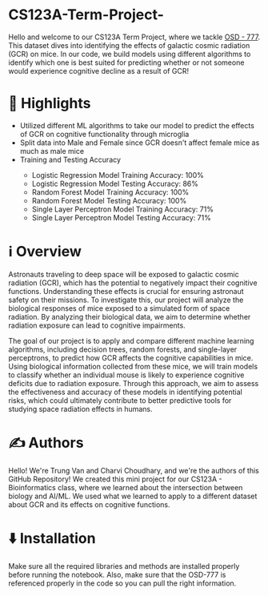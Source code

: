 # CS123A-Term-Project-
Hello and welcome to our CS123A Term Project, where we tackle <a href="(https://osdr.nasa.gov/bio/repo/data/studies/OSD-777)">OSD - 777</a>. This dataset dives into identifying the effects of galactic cosmic radiation (GCR) on mice. In our code, we build models using different algorithms to identify which one is best suited for predicting whether or not someone would experience cognitive decline as a result of GCR!

# 🌟 Highlights
- Utilized different ML algorithms to take our model to predict the effects of GCR on cognitive functionality through microglia
- Split data into Male and Female since GCR doesn't affect female mice as much as male mice
- Training and Testing Accuracy
<OL><UL>
<li> Logistic Regression Model Training Accuracy: 100% </li>
<li>Logistic Regression Model Testing Accuracy: 86% </li>
<li>Random Forest Model Training Accuracy: 100% </li>
<li>Random Forest Model Testing Accuracy: 100% </li>
<li>Single Layer Perceptron Model Training Accuracy: 71% </li>
<li>Single Layer Perceptron Model Testing Accuracy: 71% </li>
</UL></OL>

# ℹ️ Overview
Astronauts traveling to deep space will be exposed to galactic cosmic radiation (GCR), which has the potential to negatively impact their cognitive functions. Understanding these effects is crucial for ensuring astronaut safety on their missions. To investigate this, our project will analyze the biological responses of mice exposed to a simulated form of space radiation. By analyzing their biological data, we aim to determine whether radiation exposure can lead to cognitive impairments.

The goal of our project is to apply and compare different machine learning algorithms, including decision trees, random forests, and single-layer perceptrons, to predict how GCR affects the cognitive capabilities in mice. Using biological information collected from these mice, we will train models to classify whether an individual mouse is likely to experience cognitive deficits due to radiation exposure. Through this approach, we aim to assess the effectiveness and accuracy of these models in identifying potential risks, which could ultimately contribute to better predictive tools for studying space radiation effects in humans.

# ✍️ Authors
Hello! We're Trung Van and Charvi Choudhary, and we're the authors of this GitHub Repository! We created this mini project for our CS123A - Bioinformatics class, where we learned about the intersection between biology and AI/ML. We used what we learned to apply to a different dataset about GCR and its effects on cognitive functions.

# ⬇️ Installation
Make sure all the required libraries and methods are installed properly before running the notebook. Also, make sure that the OSD-777 is referenced properly in the code so you can pull the right information. 


